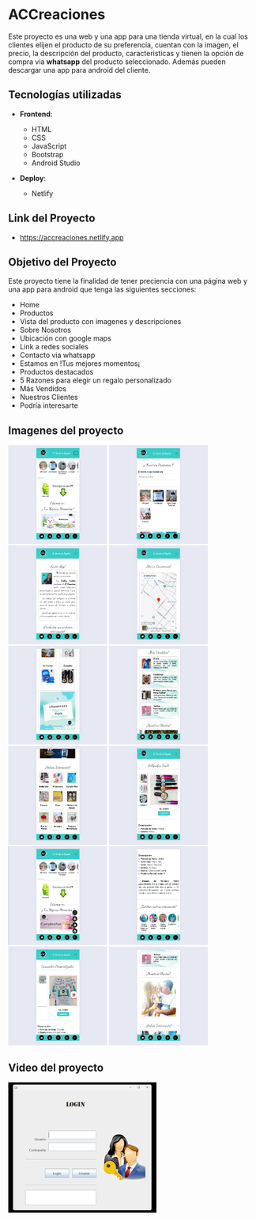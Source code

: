 # ACCreaciones

Este proyecto es una web y una app para una tienda virtual, en la cual los clientes elijen el producto de su preferencia, cuentan con la imagen, el precio, la descripción del producto, caracteristicas y tienen la opción de compra via **whatsapp** del producto seleccionado. Además pueden descargar una app para android del cliente.

## Tecnologías utilizadas

- **Frontend**:
  - HTML
  - CSS
  - JavaScript
  - Bootstrap
  - Android Studio
 

- **Deploy**:
  - Netlify

## Link del Proyecto
- https://accreaciones.netlify.app
  
## Objetivo del Proyecto

Este proyecto tiene la finalidad de tener preciencia con una página web y una app para android que tenga las siguientes secciones:

- Home
- Productos
- Vista del producto con imagenes y descripciones
- Sobre Nosotros
- Ubicación con google maps
- Link a redes sociales
- Contacto via whatsapp
- Estamos en !Tus mejores momentos¡
- Productos destacados
- 5 Razones para elegir un regalo personalizado
- Más Vendidos
- Nuestros Clientes
- Podría interesarte

## Imagenes del proyecto

<img src="https://github.com/elavincho/ACCreaciones2.0/blob/master/assets/img_proyecto/Captura_de_pantalla_1.png" width="200" height="200" alt="img"/>         <img src="https://github.com/elavincho/ACCreaciones2.0/blob/master/assets/img_proyecto/Captura_de_pantalla_2.png" width="200" height="200" alt="img"/>
<img src="https://github.com/elavincho/ACCreaciones2.0/blob/master/assets/img_proyecto/Captura_de_pantalla_3.png" width="200" height="200" alt="img"/>          <img src="https://github.com/elavincho/ACCreaciones2.0/blob/master/assets/img_proyecto/Captura_de_pantalla_4.png" width="200" height="200" alt="img"/>      <img src="https://github.com/elavincho/ACCreaciones2.0/blob/master/assets/img_proyecto/Captura_de_pantalla_5.png" width="200" height="200" alt="img"/>        <img src="https://github.com/elavincho/ACCreaciones2.0/blob/master/assets/img_proyecto/Captura_de_pantalla_6.png" width="200" height="200" alt="img"/>        <img src="https://github.com/elavincho/ACCreaciones2.0/blob/master/assets/img_proyecto/Captura_de_pantalla_7.png" width="200" height="200" alt="img"/>        <img src="https://github.com/elavincho/ACCreaciones2.0/blob/master/assets/img_proyecto/Captura_de_pantalla_8.png" width="200" height="200" alt="img"/>        <img src="https://github.com/elavincho/ACCreaciones2.0/blob/master/assets/img_proyecto/Captura_de_pantalla_9.png" width="200" height="200" alt="img"/>        <img src="https://github.com/elavincho/ACCreaciones2.0/blob/master/assets/img_proyecto/Captura_de_pantalla_10.png" width="200" height="200" alt="img"/>        <img src="https://github.com/elavincho/ACCreaciones2.0/blob/master/assets/img_proyecto/Captura_de_pantalla_11.png" width="200" height="200" alt="img"/>        <img src="https://github.com/elavincho/ACCreaciones2.0/blob/master/assets/img_proyecto/Captura_de_pantalla_12.png" width="200" height="200" alt="img"/>



## Video del proyecto

[![Video tutorial](https://github.com/elavincho/SistemaRolesPermisos/blob/master/img/img_video.png)](https://youtu.be/BDLIg_sSFqw)
